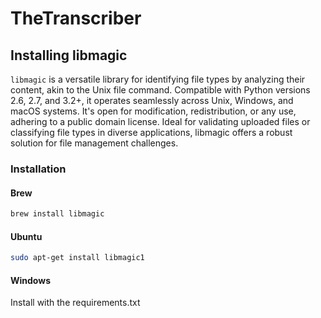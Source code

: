 # TheTranscriber

## Installing libmagic

`libmagic` is a versatile library for identifying file types by analyzing their content, akin to the Unix file command. Compatible with Python versions 2.6, 2.7, and 3.2+, it operates seamlessly across Unix, Windows, and macOS systems. It's open for modification, redistribution, or any use, adhering to a public domain license. Ideal for validating uploaded files or classifying file types in diverse applications, libmagic offers a robust solution for file management challenges.

### Installation

#### Brew

```bash
brew install libmagic
```

#### Ubuntu

```bash
sudo apt-get install libmagic1
```

#### Windows

Install with the requirements.txt
